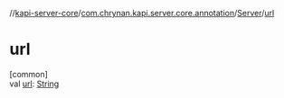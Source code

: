 //[kapi-server-core](../../../index.md)/[com.chrynan.kapi.server.core.annotation](../index.md)/[Server](index.md)/[url](url.md)

# url

[common]\
val [url](url.md): [String](https://kotlinlang.org/api/latest/jvm/stdlib/kotlin/-string/index.html)
